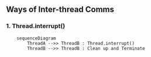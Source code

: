 ## Ways of Inter-thread Comms
### 1. Thread.interrupt()
```mermaid
    sequenceDiagram
        ThreadA -->> ThreadB : Thread.interrupt()
        ThreadB -->> ThreadB : Clean up and Terminate
```
